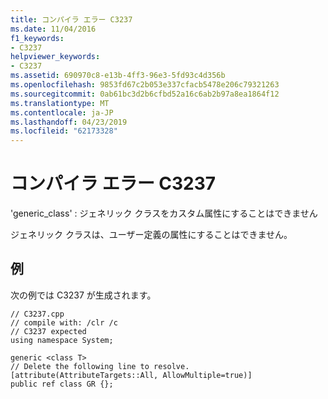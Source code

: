 ```yaml
---
title: コンパイラ エラー C3237
ms.date: 11/04/2016
f1_keywords:
- C3237
helpviewer_keywords:
- C3237
ms.assetid: 690970c8-e13b-4ff3-96e3-5fd93c4d356b
ms.openlocfilehash: 9853fd67c2b053e337cfacb5478e206c79321263
ms.sourcegitcommit: 0ab61bc3d2b6cfbd52a16c6ab2b97a8ea1864f12
ms.translationtype: MT
ms.contentlocale: ja-JP
ms.lasthandoff: 04/23/2019
ms.locfileid: "62173328"
---
```

# <a name="compiler-error-c3237"></a>コンパイラ エラー C3237

'generic_class' : ジェネリック クラスをカスタム属性にすることはできません

ジェネリック クラスは、ユーザー定義の属性にすることはできません。

## <a name="example"></a>例

次の例では C3237 が生成されます。

```
// C3237.cpp
// compile with: /clr /c
// C3237 expected
using namespace System;

generic <class T>
// Delete the following line to resolve.
[attribute(AttributeTargets::All, AllowMultiple=true)]
public ref class GR {};
```